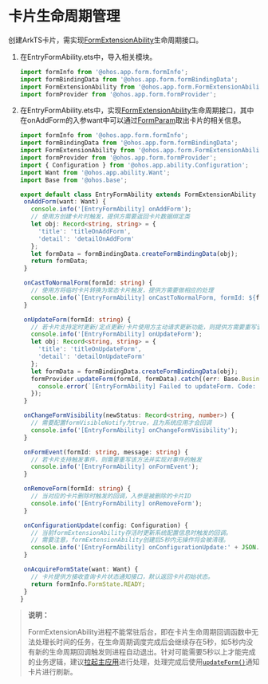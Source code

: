 # 卡片生命周期管理


创建ArkTS卡片，需实现[FormExtensionAbility](../reference/apis/js-apis-app-form-formExtensionAbility.md)生命周期接口。


1. 在EntryFormAbility.ets中，导入相关模块。
   
   ```ts
   import formInfo from '@ohos.app.form.formInfo';
   import formBindingData from '@ohos.app.form.formBindingData';
   import FormExtensionAbility from '@ohos.app.form.FormExtensionAbility';
   import formProvider from '@ohos.app.form.formProvider';
   ```

2. 在EntryFormAbility.ets中，实现[FormExtensionAbility](../reference/apis/js-apis-app-form-formExtensionAbility.md)生命周期接口，其中在onAddForm的入参want中可以通过[FormParam](../reference/apis/js-apis-app-form-formInfo.md#formparam)取出卡片的相关信息。
   
   ```typescript
   import formInfo from '@ohos.app.form.formInfo';
   import formBindingData from '@ohos.app.form.formBindingData';
   import FormExtensionAbility from '@ohos.app.form.FormExtensionAbility';
   import formProvider from '@ohos.app.form.formProvider';
   import { Configuration } from '@ohos.app.ability.Configuration';
   import Want from '@ohos.app.ability.Want';
   import Base from '@ohos.base';
   
   export default class EntryFormAbility extends FormExtensionAbility {
    onAddForm(want: Want) {
      console.info('[EntryFormAbility] onAddForm');
      // 使用方创建卡片时触发，提供方需要返回卡片数据绑定类
      let obj: Record<string, string> = {
        'title': 'titleOnAddForm',
        'detail': 'detailOnAddForm'
      };
      let formData = formBindingData.createFormBindingData(obj);
      return formData;
    }

    onCastToNormalForm(formId: string) {
      // 使用方将临时卡片转换为常态卡片触发，提供方需要做相应的处理
      console.info(`[EntryFormAbility] onCastToNormalForm, formId: ${formId}`);
    }

    onUpdateForm(formId: string) {
      // 若卡片支持定时更新/定点更新/卡片使用方主动请求更新功能，则提供方需要重写该方法以支持数据更新
      console.info('[EntryFormAbility] onUpdateForm');
      let obj: Record<string, string> = {
        'title': 'titleOnUpdateForm',
        'detail': 'detailOnUpdateForm'
      };
      let formData = formBindingData.createFormBindingData(obj);
      formProvider.updateForm(formId, formData).catch((err: Base.BusinessError) => {
        console.error(`[EntryFormAbility] Failed to updateForm. Code: ${err.code}, message: ${err.message}`);
      });
    }

    onChangeFormVisibility(newStatus: Record<string, number>) {
      // 需要配置formVisibleNotify为true，且为系统应用才会回调
      console.info('[EntryFormAbility] onChangeFormVisibility');
    }

    onFormEvent(formId: string, message: string) {
      // 若卡片支持触发事件，则需要重写该方法并实现对事件的触发
      console.info('[EntryFormAbility] onFormEvent');
    }

    onRemoveForm(formId: string) {
      // 当对应的卡片删除时触发的回调，入参是被删除的卡片ID
      console.info('[EntryFormAbility] onRemoveForm');
    }

    onConfigurationUpdate(config: Configuration) {
      // 当前formExtensionAbility存活时更新系统配置信息时触发的回调。
      // 需要注意，formExtensionAbility创建后5秒内无操作将会被清理。
      console.info('[EntryFormAbility] onConfigurationUpdate:' + JSON.stringify(config));
    }

    onAcquireFormState(want: Want) {
      // 卡片提供方接收查询卡片状态通知接口，默认返回卡片初始状态。
      return formInfo.FormState.READY;
    }
   }
   ```


> **说明：**
>
> FormExtensionAbility进程不能常驻后台，即在卡片生命周期回调函数中无法处理长时间的任务，在生命周期调度完成后会继续存在5秒，如5秒内没有新的生命周期回调触发则进程自动退出。针对可能需要5秒以上才能完成的业务逻辑，建议[拉起主应用](arkts-ui-widget-event-uiability.md)进行处理，处理完成后使用[`updateForm()`](../reference/apis/js-apis-app-form-formProvider.md#updateform)通知卡片进行刷新。
